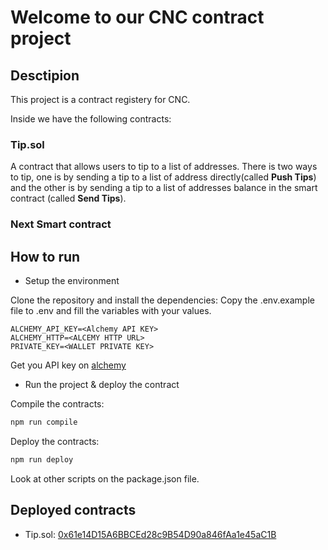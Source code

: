 # Welcome to our CNC contract project

## Desctipion

This project is a contract registery for CNC.

Inside we have the following contracts:

### Tip.sol

A contract that allows users to tip to a list of addresses.
There is two ways to tip, one is by sending a tip to a list of address directly(called **Push Tips**) and the other is by sending a tip to a list of addresses balance in the smart contract (called **Send Tips**).

### Next Smart contract

## How to run

- Setup the environment

Clone the repository and install the dependencies:
Copy the .env.example file to .env and fill the variables with your values.

```env
ALCHEMY_API_KEY=<Alchemy API KEY>
ALCHEMY_HTTP=<ALCEMY HTTP URL>
PRIVATE_KEY=<WALLET PRIVATE KEY>
```

Get you API key on [alchemy](https://www.alchemy.com/)

- Run the project & deploy the contract

Compile the contracts:

```bash
npm run compile
```

Deploy the contracts:

```bash
npm run deploy
```

Look at other scripts on the package.json file.

## Deployed contracts

- Tip.sol: [0x61e14D15A6BBCEd28c9B54D90a846fAa1e45aC1B](https://sepolia.etherscan.io/address/0x61e14D15A6BBCEd28c9B54D90a846fAa1e45aC1B)
